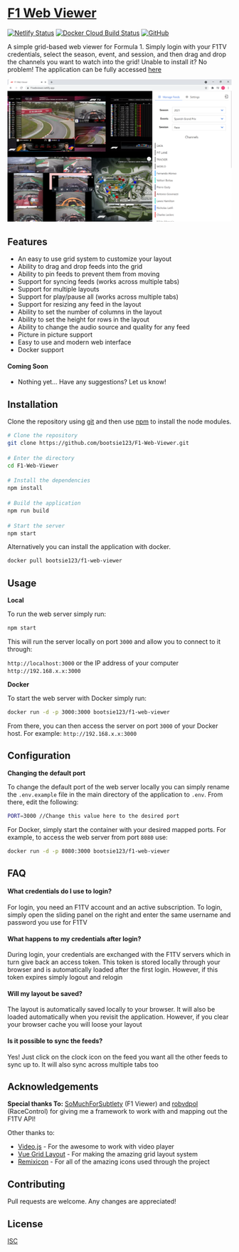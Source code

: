 # [F1 Web Viewer](https://f1webviewer.netlify.app)

[![Netlify Status](https://api.netlify.com/api/v1/badges/a2267ed1-c542-46d4-8f08-ce6c1847d270/deploy-status)](https://f1webviewer.netlify.app)
[![Docker Cloud Build Status](https://img.shields.io/docker/cloud/build/bootsie123/f1-web-viewer)](https://hub.docker.com/repository/docker/bootsie123/f1-web-viewer)
[![GitHub](https://img.shields.io/github/license/bootsie123/F1-Web-Viewer)](https://github.com/bootsie123/F1-Web-Viewer/blob/master/LICENSE)

A simple grid-based web viewer for Formula 1. Simply login with your F1TV credentials, select the season, event, and session, and then drag and drop the channels you want to watch into the grid! Unable to install it? No problem! The application can be fully accessed [here](https://f1webviewer.netlify.app)

![](assets/screenshot.png)

## Features

- An easy to use grid system to customize your layout
- Ability to drag and drop feeds into the grid
- Ability to pin feeds to prevent them from moving
- Support for syncing feeds (works across multiple tabs)
- Support for multiple layouts
- Support for play/pause all (works across multiple tabs)
- Support for resizing any feed in the layout
- Ability to set the number of columns in the layout
- Ability to set the height for rows in the layout
- Ability to change the audio source and quality for any feed
- Picture in picture support
- Easy to use and modern web interface
- Docker support

#### Coming Soon

- Nothing yet... Have any suggestions? Let us know!

## Installation

Clone the repository using [git](https://git-scm.com/) and then use [npm](https://www.npmjs.com/) to install the node modules.

```bash
# Clone the repository
git clone https://github.com/bootsie123/F1-Web-Viewer.git

# Enter the directory
cd F1-Web-Viewer

# Install the dependencies
npm install

# Build the application
npm run build

# Start the server
npm start
```

Alternatively you can install the application with docker.

```bash
docker pull bootsie123/f1-web-viewer
```

## Usage

**Local**

To run the web server simply run:

```bash
npm start
```

This will run the server locally on port `3000` and allow you to connect to it through:

`http://localhost:3000` or the IP address of your computer `http://192.168.x.x:3000`

**Docker**

To start the web server with Docker simply run:

```bash
docker run -d -p 3000:3000 bootsie123/f1-web-viewer
```

From there, you can then access the server on port `3000` of your Docker host. For example: `http://192.168.x.x:3000`

## Configuration

**Changing the default port**

To change the default port of the web server locally you can simply rename the `.env.example` file in the main directory of the application to `.env`. From there, edit the following:

```bash
PORT=3000 //Change this value here to the desired port
```

For Docker, simply start the container with your desired mapped ports. For example, to access the web server from port `8080` use:

```bash
docker run -d -p 8080:3000 bootsie123/f1-web-viewer
```

## FAQ

#### What credentials do I use to login?

For login, you need an F1TV account and an active subscription. To login, simply open the sliding panel on the right and enter the same username and password you use for F1TV

#### What happens to my credentials after login?

During login, your credentials are exchanged with the F1TV servers which in turn give back an access token. This token is stored locally through your browser and is automatically loaded after the first login. However, if this token expires simply logout and relogin

#### Will my layout be saved?

The layout is automatically saved locally to your browser. It will also be loaded automatically when you revisit the application. However, if you clear your browser cache you will loose your layout

#### Is it possible to sync the feeds?

Yes! Just click on the clock icon on the feed you want all the other feeds to sync up to. It will also sync across multiple tabs too

## Acknowledgements

**Special thanks To:** [SoMuchForSubtlety](https://github.com/SoMuchForSubtlety) (F1 Viewer) and [robvdpol](https://github.com/robvdpol) (RaceControl) for giving me a framework to work with and mapping out the F1TV API!

Other thanks to:

- [Video.js](https://videojs.com/) - For the awesome to work with video player
- [Vue Grid Layout](https://jbaysolutions.github.io/vue-grid-layout/) - For making the amazing grid layout system
- [Remixicon](https://remixicon.com/) - For all of the amazing icons used through the project

## Contributing

Pull requests are welcome. Any changes are appreciated!

## License

[ISC](https://choosealicense.com/licenses/isc/)
